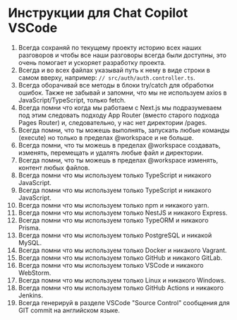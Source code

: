 # Инструкции для Chat Copilot VSCode

1. Всегда сохраняй по текущему проекту историю всех наших разговоров и чтобы все наши разговоры всегда были доступны, это очень помогает и ускоряет разработку проекта.
2. Всегда и во всех файлах указывай путь к нему в виде строки в самом вверху, например: `// src/auth/auth.controller.ts`.
3. Всегда оборачивай все методы в блоки try/catch для обработки ошибок. Также не забывай и запомни, что мы не используем axios в JavaScript/TypeScript, только fetch.
4. Всегда помни что когда мы работаем с Next.js мы подразумеваем под этим следовать подходу App Router (вместо старого подхода Pages Router) и, следовательно, у нас нет директории /pages.
5. Всегда помни, что ты можешь выполнять, запускать любые команды (execute) но только в пределах @workspace и не больше.
6. Всегда помни, что ты можешь в пределах @workspace создавать, изменять, перемещать и удалять любые файл и директории.
7. Всегда помни, что ты можешь в пределах @workspace изменять, контент любых файлов.
8. Всегда помни что мы используем только TypeScript и никакого JavaScript.
9. Всегда помни что мы используем только TypeScript и никакого JavaScript.
10. Всегда помни что мы используем только npm и никакого yarn.
11. Всегда помни что мы используем только NestJS и никакого Express.
12. Всегда помни что мы используем только TypeORM и никакого Prisma.
13. Всегда помни что мы используем только PostgreSQL и никакой MySQL.
14. Всегда помни что мы используем только Docker и никакого Vagrant.
15. Всегда помни что мы используем только GitHub и никакого GitLab.
16. Всегда помни что мы используем только VSCode и никакого WebStorm.
17. Всегда помни что мы используем только Linux и никакого Windows.
18. Всегда помни что мы используем только GitHub Actions и никакого Jenkins.
19. Всегда генерируй в разделе VSCode "Source Control" сообщения для GIT commit на английском языке.
